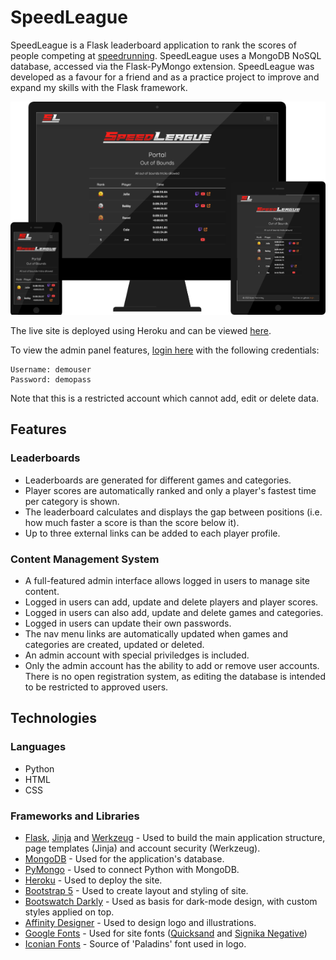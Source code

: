 # SpeedLeague

SpeedLeague is a Flask leaderboard application to rank the scores of people competing at [speedrunning](https://en.wikipedia.org/wiki/Speedrun). SpeedLeague uses a MongoDB NoSQL database, accessed via the Flask-PyMongo extension. SpeedLeague was developed as a favour for a friend and as a practice project to improve and expand my skills with the Flask framework.

![](documentation/readme-images/speedleague-mockup.png)

The live site is deployed using Heroku and can be viewed [here](https://speedleague.herokuapp.com/).

To view the admin panel features, [login here](https://speedleague.herokuapp.com/login) with the following credentials:

```
Username: demouser
Password: demopass
```

Note that this is a restricted account which cannot add, edit or delete data.

## Features

### Leaderboards
- Leaderboards are generated for different games and categories.
- Player scores are automatically ranked and only a player's fastest time per category is shown.
- The leaderboard calculates and displays the gap between positions (i.e. how much faster a score is than the score below it).
- Up to three external links can be added to each player profile.

### Content Management System
- A full-featured admin interface allows logged in users to manage site content.
- Logged in users can add, update and delete players and player scores.
- Logged in users can also add, update and delete games and categories.
- Logged in users can update their own passwords.
- The nav menu links are automatically updated when games and categories are created, updated or deleted.
- An admin account with special priviledges is included.
- Only the admin account has the ability to add or remove user accounts. There is no open registration system, as editing the database is intended to be restricted to approved users.

## Technologies

### Languages

- Python
- HTML
- CSS

### Frameworks and Libraries

- [Flask](https://palletsprojects.com/p/flask/), [Jinja](https://jinja.palletsprojects.com/en/3.0.x/) and [Werkzeug](https://palletsprojects.com/p/werkzeug/) - Used to build the main application structure, page templates (Jinja) and account security (Werkzeug).
- [MongoDB](https://www.mongodb.com/) - Used for the application's database.
- [PyMongo](https://github.com/mongodb/mongo-python-driver) - Used to connect Python with MongoDB.
- [Heroku](https://heroku.com/) - Used to deploy the site.
- [Bootstrap 5](https://getbootstrap.com/) - Used to create layout and styling of site.
- [Bootswatch Darkly](https://bootswatch.com/darkly/) - Used as basis for dark-mode design, with custom styles applied on top.
- [Affinity Designer](https://affinity.serif.com/en-gb/designer/) - Used to design logo and illustrations.
- [Google Fonts](https://fonts.google.com/) - Used for site fonts ([Quicksand](https://fonts.google.com/specimen/Quicksand) and [Signika Negative](https://fonts.google.com/specimen/Signika+Negative))
- [Iconian Fonts](https://www.iconian.com/) - Source of 'Paladins' font used in logo.